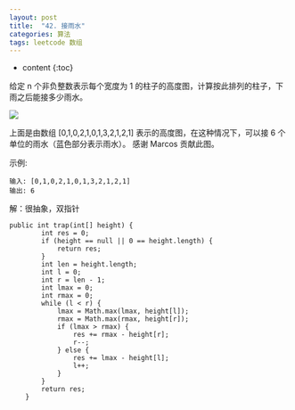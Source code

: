```yaml
---
layout: post
title:  "42. 接雨水"
categories: 算法
tags: leetcode 数组
---
```


* content
{:toc}

<!--more-->

给定 n 个非负整数表示每个宽度为 1 的柱子的高度图，计算按此排列的柱子，下雨之后能接多少雨水。

![](https://ws1.sinaimg.cn/large/006tNc79gy1ft7f32plcfj30bg04hglf.jpg)

上面是由数组 [0,1,0,2,1,0,1,3,2,1,2,1] 表示的高度图，在这种情况下，可以接 6 个单位的雨水（蓝色部分表示雨水）。 感谢 Marcos 贡献此图。

示例:

```
输入: [0,1,0,2,1,0,1,3,2,1,2,1]
输出: 6
```

解：很抽象，双指针

```
public int trap(int[] height) {
        int res = 0;
        if (height == null || 0 == height.length) {
            return res;
        }
        int len = height.length;
        int l = 0;
        int r = len - 1;
        int lmax = 0;
        int rmax = 0;
        while (l < r) {
            lmax = Math.max(lmax, height[l]);
            rmax = Math.max(rmax, height[r]);
            if (lmax > rmax) {
                res += rmax - height[r];
                r--;
            } else {
                res += lmax - height[l];
                l++;
            }
        }
        return res;
    }
```